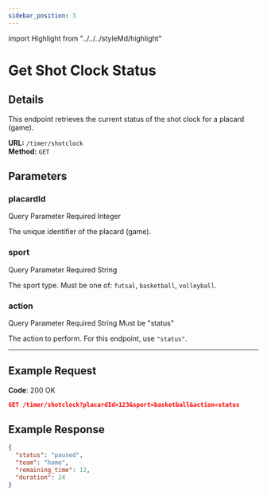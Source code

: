 ```yaml
---
sidebar_position: 3
---
```

import Highlight from "../../../styleMd/highlight"

# Get Shot Clock Status

## Details

This endpoint retrieves the current status of the shot clock for a placard (game).

**URL:** `/timer/shotclock`  
**Method:** `GET`  

## Parameters

### placardId
<Highlight level="info">Query Parameter</Highlight>
<Highlight level="danger">Required</Highlight>
<Highlight level="note">Integer</Highlight>

The unique identifier of the placard (game).

### sport
<Highlight level="info">Query Parameter</Highlight>
<Highlight level="danger">Required</Highlight>
<Highlight level="note">String</Highlight>

The sport type. Must be one of: `futsal`, `basketball`, `volleyball`.

### action
<Highlight level="info">Query Parameter</Highlight>
<Highlight level="danger">Required</Highlight>
<Highlight level="note">String</Highlight>
<Highlight level="caution" inline>Must be "status"</Highlight>

The action to perform. For this endpoint, use `"status"`.

---

## Example Request

**Code**: <Highlight level="success" inline>200 OK</Highlight>

```json
GET /timer/shotclock?placardId=123&sport=basketball&action=status
```

## Example Response

```json
{
  "status": "paused",
  "team": "home",
  "remaining_time": 12,
  "duration": 24
}
```